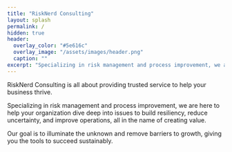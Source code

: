 ```yaml
---
title: "RiskNerd Consulting"
layout: splash
permalink: /
hidden: true
header:
  overlay_color: "#5e616c"
  overlay_image: "/assets/images/header.png"
  caption: ""
excerpt: "Specializing in risk management and process improvement, we are here to help your organization dive deep into issues to build resiliency, reduce uncertainty, and improve operations, all in the name of creating value."    
---
```


RiskNerd Consulting is all about providing trusted service to help your business thrive.

Specializing in risk management and process improvement, we are here to help your organization dive deep into issues to build resiliency, reduce uncertainty, and improve operations, all in the name of creating value.

Our goal is to illuminate the unknown and remove barriers to growth, giving you the tools to succeed sustainably.

